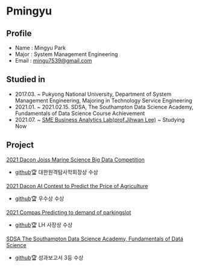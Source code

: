 # Pmingyu

## Profile
* Name : Mingyu Park
* Major : System Management Engineering
* Email : mingu7539@gmail.com

## Studied in
* 2017.03. ~ Pukyong National University, Department of System Management Engineering, Majoring in Technology Service Engineering
* 2021.01. ~ 2021.02.15. SDSA, The Southampton Data Science Academy, Fundamentals of Data Science Course Achievement
* 2021.07. ~ [SME Business Analytics Lab(prof.Jihwan Lee)](http://pknu-balab.herokuapp.com/) ~ Studying Now

## Project
[2021 Dacon Joiss Marine Science Big Data Competition](https://dacon.io/competitions/official/235793/overview/description)
* [github](https://github.com/pmingyu/joiss)🏆 대한원격탐사학회장상 수상

[2021 Dacon AI Contest to Predict the Price of Agriculture](https://dacon.io/competitions/official/235801/overview/description)
* [github](https://github.com/pmingyu/nongsan)🏆 우수상 수상

[2021 Compas Predicting to demand of parkingslot](https://compas.lh.or.kr/subj/competition/info?subjNo=SBJ_2107_003#)
* [github](https://github.com/pmingyu/parkingslot)🏆 LH 사장상 수상

[SDSA The Southampton Data Science Academy, Fundamentals of Data Science](https://cms.pknu.ac.kr/pknusme/view.do?no=13640&idx=483693&view=view&pageIndex=1&sv=&sw=)
* [github](https://github.com/pmingyu/gStep)🏆 성과보고서 3등 수상

